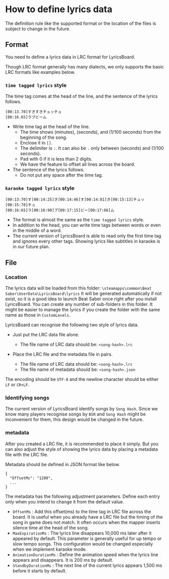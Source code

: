 # How to define lyrics data

The definition rule like the supported format or the location of the files is subject to change in the future.

## Format

You need to define a lyrics data in LRC format for LyricsBoard.

Though LRC format generally has many dialects, we only supports the basic LRC formats like examples below.

### `time tagged lyrics` style
The time tag comes at the head of the line, and the sentence of the lyrics follows.

```
[00:13.70]すきすきチュッチュ
[00:16.65]ラブビーム
```

- Write time tag at the head of the line.
  - The time shows (minutes), (seconds), and (1/100 seconds) from the beginning of the song.
  - Enclose it in `[]`.
  - The delimiter is `:`. It can also be `.` only between (seconds) and (1/100 seconds).
  - Pad with 0 if it is less than 2 digits.
  - We have the feature to offset all lines across the board.
- The sentence of the lyrics follows.
  - Do not put any space after the time tag.


### `karaoke tagged lyrics` style
```
[00:13:70]す[00:14:25]き[00:14:46]す[00:14:81]き[00:15:13]チュッ[00:15:78]チュ
[00:16:65]ラ[00:16:90]ブ[00:17:15]ビー[00:17:66]ム
```

- The format is almost the same as the `time tagged lyrics` style.
- In addition to the head, you can write time tags between words or even in the middle of a word.
- The current version of LyricsBoard is able to read only the first time tag and ignores every other tags. Showing lyrics like subtitles in karaoke is in our future plan.


## File

### Location

The lyrics data will be loaded from this folder: `\steamapps\common\Beat Saber\UserData\LyricsBoard\lyrics`
It will be generated automatically if not exist, so it is a good idea to launch Beat Saber once right after you install LyricsBoard.
You can create any number of sub-folders in this folder.
It might be easier to manage the lyrics if you create the folder with the same name as those in `CustomLevels`.

LyricsBoard can recognise the following two style of lyrics data.

- Just put the LRC data file alone.
  - The file name of LRC data should be: `<song-hash>.lrc`

- Place the LRC file and the metadata file in pairs.
  - The file name of LRC data should be: `<song-hash>.lrc`
  - The file name of metadata should be: `<song-hash>.json`

The encoding should be `UTF-8` and the newline character should be either `LF` or `CR+LF`.

### Identifying songs

The current version of LyricsBoard identify songs by `Song Hash`.
Since we know many players recognise songs by `BSR` and `Song Hash` might be inconvenient for them, this design would be changed in the future.

### metadata

After you created a LRC file, it is recommended to place it simply.
But you can also adjust the style of showing the lyrics data by placing a metadata file with the LRC file.

Metadata should be defined in JSON format like below.

```
{
  "OffsetMs": "1200",
  ...
}
```

The metadata has the following adjustment parameters. Define each entry only when you intend to change it from the default value.

- `OffsetMs` : Add this offset(ms) to the time tag in LRC file across the board. It is useful when you already have a LRC file but the timing of the song in game does not match. It often occurs when the mapper inserts silence time at the head of the song.
- `MaxExpirationMs` : The lyrics line disappears 10,000 ms later after it appeared by default. This parameter is generally useful for up tempo or slow tempo songs. This configuration would be changed especially when we implement karaoke mode.
- `AnimationDurationMs` : Define the animation speed when the lyrics line appears and disappears. It is 200 ms by default.
- `StandbyDurationMs` : The next line of the current lyrics appears 1,500 ms before it starts by default.
